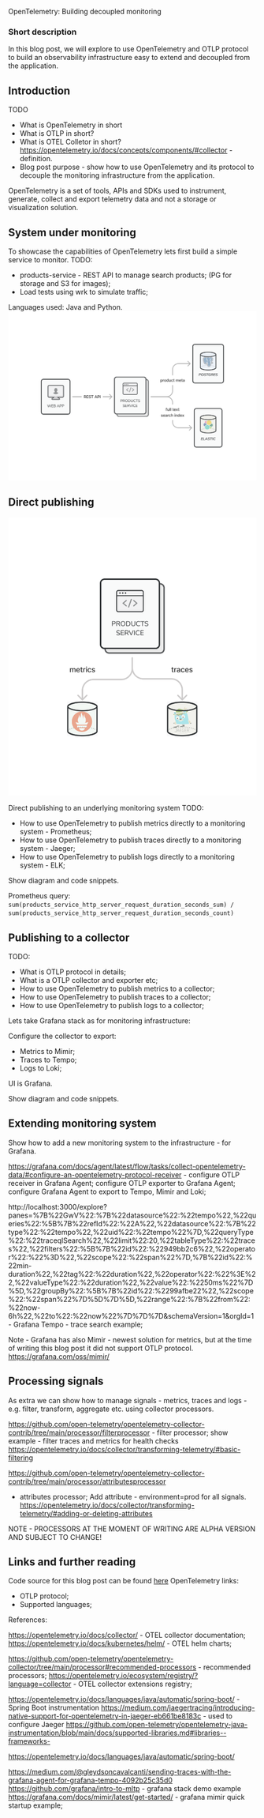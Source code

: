 OpenTelemetry: Building decoupled monitoring

### Short description
In this blog post, we will explore to use OpenTelemetry and OTLP protocol to build an observability infrastructure
easy to extend and decoupled from the application.

## Introduction
TODO
- What is OpenTelemetry in short
- What is OTLP in short?
- What is OTEL Colletor in short? https://opentelemetry.io/docs/concepts/components/#collector - definition.
- Blog post purpose - show how to use OpenTelemetry and its protocol to decouple the monitoring infrastructure 
from the application.

OpenTelemetry is a set of tools, APIs and SDKs used to instrument, generate, collect and export telemetry data
and not a storage or visualization solution.

## System under monitoring
To showcase the capabilities of OpenTelemetry lets first build a simple service to monitor.
TODO: 
- products-service - REST API to manage search products; (PG for storage and S3 for images);
- Load tests using wrk to simulate traffic; 

Languages used: Java and Python.
![1-system-under-monitoring.png](images%2F1-system-under-monitoring.png)

## Direct publishing
![2-direct-publishing.png](images%2F2-direct-publishing.png)

Direct publishing to an underlying monitoring system
TODO:
- How to use OpenTelemetry to publish metrics directly to a monitoring system - Prometheus;
- How to use OpenTelemetry to publish traces directly to a monitoring system - Jaeger;
- How to use OpenTelemetry to publish logs directly to a monitoring system - ELK;

Show diagram and code snippets.

Prometheus query:
`sum(products_service_http_server_request_duration_seconds_sum) / sum(products_service_http_server_request_duration_seconds_count)`

## Publishing to a collector
TODO:
- What is OTLP protocol in details;
- What is a OTLP collector and exporter etc;
- How to use OpenTelemetry to publish metrics to a collector;
- How to use OpenTelemetry to publish traces to a collector;
- How to use OpenTelemetry to publish logs to a collector;

Lets take Grafana stack as for monitoring infrastructure:

Configure the collector to export:
- Metrics to Mimir;
- Traces to Tempo;
- Logs to Loki;

UI is Grafana.

Show diagram and code snippets.

## Extending monitoring system
Show how to add a new monitoring system to the infrastructure - for Grafana.

https://grafana.com/docs/agent/latest/flow/tasks/collect-opentelemetry-data/#configure-an-opentelemetry-protocol-receiver -
configure OTLP receiver in Grafana Agent;
configure OTLP exporter to Grafana Agent;
configure Grafana Agent to export to Tempo, Mimir and Loki;

http://localhost:3000/explore?panes=%7B%22GwV%22:%7B%22datasource%22:%22tempo%22,%22queries%22:%5B%7B%22refId%22:%22A%22,%22datasource%22:%7B%22type%22:%22tempo%22,%22uid%22:%22tempo%22%7D,%22queryType%22:%22traceqlSearch%22,%22limit%22:20,%22tableType%22:%22traces%22,%22filters%22:%5B%7B%22id%22:%22949bb2c6%22,%22operator%22:%22%3D%22,%22scope%22:%22span%22%7D,%7B%22id%22:%22min-duration%22,%22tag%22:%22duration%22,%22operator%22:%22%3E%22,%22valueType%22:%22duration%22,%22value%22:%2250ms%22%7D%5D,%22groupBy%22:%5B%7B%22id%22:%2299afbe22%22,%22scope%22:%22span%22%7D%5D%7D%5D,%22range%22:%7B%22from%22:%22now-6h%22,%22to%22:%22now%22%7D%7D%7D&schemaVersion=1&orgId=1 -
Grafana Tempo - trace search example;

Note - Grafana has also Mimir - newest solution for metrics, but 
at the time of writing this blog post it did not support OTLP protocol.
https://grafana.com/oss/mimir/



## Processing signals
As extra we can show how to manage signals - metrics, traces and logs - e.g. filter, transform, aggregate etc. using
collector processors.

https://github.com/open-telemetry/opentelemetry-collector-contrib/tree/main/processor/filterprocessor - filter processor;
show example - filter traces and metrics for health checks
https://opentelemetry.io/docs/collector/transforming-telemetry/#basic-filtering

https://github.com/open-telemetry/opentelemetry-collector-contrib/tree/main/processor/attributesprocessor
- attributes processor;
Add attribute - environment=prod for all signals.
  https://opentelemetry.io/docs/collector/transforming-telemetry/#adding-or-deleting-attributes

NOTE - PROCESSORS AT THE MOMENT OF WRITING ARE ALPHA VERSION AND SUBJECT TO CHANGE!

## Links and further reading
Code source for this blog post can be found [here](TODO)
OpenTelemetry links:
- OTLP protocol;
- Supported languages;

References:

https://opentelemetry.io/docs/collector/ - OTEL collector documentation;
https://opentelemetry.io/docs/kubernetes/helm/ - OTEL helm charts;

https://github.com/open-telemetry/opentelemetry-collector/tree/main/processor#recommended-processors - recommended processors;
https://opentelemetry.io/ecosystem/registry/?language=collector - OTEL collector extensions registry;

https://opentelemetry.io/docs/languages/java/automatic/spring-boot/ - Spring Boot instrumentation
https://medium.com/jaegertracing/introducing-native-support-for-opentelemetry-in-jaeger-eb661be8183c - used to configure Jaeger
https://github.com/open-telemetry/opentelemetry-java-instrumentation/blob/main/docs/supported-libraries.md#libraries--frameworks-

https://opentelemetry.io/docs/languages/java/automatic/spring-boot/

https://medium.com/@gleydsoncavalcanti/sending-traces-with-the-grafana-agent-for-grafana-tempo-4092b25c35d0
https://github.com/grafana/intro-to-mltp - grafana stack demo example
https://grafana.com/docs/mimir/latest/get-started/ - grafana mimir quick startup example;